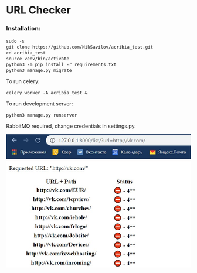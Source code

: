 # URL Checker

### Installation:

```
sudo -s
git clone https://github.com/NikSavilov/acribia_test.git
cd acribia_test
source venv/bin/activate
python3 -m pip install -r requirements.txt
python3 manage.py migrate
```

To run celery:
```
celery worker -A acribia_test &
```

To run development server:
```
python3 manage.py runserver
```

RabbitMQ required, change credentials in settings.py.

![Screenshot](https://raw.githubusercontent.com/NikSavilov/acribia_test/master/Screenshot.jpg)
